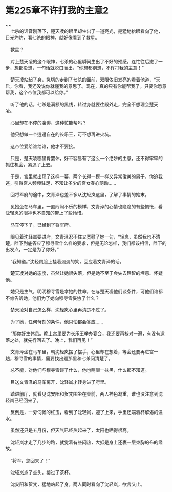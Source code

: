 # 第225章不许打我的主意2
~~<br>&nbsp;&nbsp;&nbsp;&nbsp;七杀的话音刚落下，楚天凌的眼里却生出了一道亮光，是猛地抬眼看向了他，目光灼灼，看七杀的眼神，就好像看到了救星。<br><br>&nbsp;&nbsp;&nbsp;&nbsp;救星？<br><br>&nbsp;&nbsp;&nbsp;&nbsp;对上楚天凌的这个眼神，七杀的心里瞬间生出了不好的预感，连忙往后撤了一步，想都没想，一句话就脱口而出，“你想都别想，不许打我的主意！”<br><br>&nbsp;&nbsp;&nbsp;&nbsp;楚天凌站起了身，急切的走到了七杀的面前，双眼依旧发亮的看着他道，“天启，你看，我还没说你就懂我的意思了。现在，真的只有你能帮我了。只要你愿意帮我，这个帝位我都可以给你。”<br><br>&nbsp;&nbsp;&nbsp;&nbsp;听了他的话，七杀是满额的黑线，转过身就要往殿外走，完全不想理会楚天凌。<br><br>&nbsp;&nbsp;&nbsp;&nbsp;心里却在不停的腹诽，这种忙能帮吗？<br><br>&nbsp;&nbsp;&nbsp;&nbsp;他只想做一个逍遥自在的长乐王，可不想再进火坑。<br><br>&nbsp;&nbsp;&nbsp;&nbsp;这帝位爱给谁给谁，他才不要接。<br><br>&nbsp;&nbsp;&nbsp;&nbsp;只是，楚天凌哪里肯罢休，好不容易有了这么一个绝妙的主意，还不得牢牢的抓住机会，紧追了上去。<br><br>&nbsp;&nbsp;&nbsp;&nbsp;于是，宫里就出现了这样一幕，两个长得一模一样又异常俊美的男子，你追我逃，引得宫人频频驻足，不知让多少的宫女春心萌动……<br><br>&nbsp;&nbsp;&nbsp;&nbsp;回将军府的途中，文青泽也差不多从沈轻岚这里，了解了事情的始末。<br><br>&nbsp;&nbsp;&nbsp;&nbsp;见她坐在马车里，一直闷闷不乐的模样，文青泽的心情也隐隐的有些惆怅，看沈轻岚的眼神也不自知的带上了些怜惜。<br><br>&nbsp;&nbsp;&nbsp;&nbsp;马车停下了，已经到了将军府。<br><br>&nbsp;&nbsp;&nbsp;&nbsp;眼见着沈轻岚要进府，文青泽忍不住又宽慰了她一句，“轻岚，虽然我也不清楚，陛下到底答应了穆寻雪什么样的要求，但是无论怎样，我们都该相信，陛下的出发点，一定是为了你好。”<br><br>&nbsp;&nbsp;&nbsp;&nbsp;“我知道。”沈轻岚脸上挂着淡淡的笑，回应着文青泽的话。<br><br>&nbsp;&nbsp;&nbsp;&nbsp;楚天凌对她的态度，虽然让她很失落，但是她不至于会失去理智的埋怨、怀疑他。<br><br>&nbsp;&nbsp;&nbsp;&nbsp;她只是生气，明明穆寻雪是拿她的性命，在与楚天凌他们谈条件，可他们谁都不肯告诉她，他们为了她向穆寻雪妥协了什么？<br><br>&nbsp;&nbsp;&nbsp;&nbsp;楚天凌对自己怎么样，沈轻岚心里再清楚不过了。<br><br>&nbsp;&nbsp;&nbsp;&nbsp;为了她，任何苛刻的条件，他只怕都会答应……<br><br>&nbsp;&nbsp;&nbsp;&nbsp;“那你好生休息。晚上宫里要为长乐王举办宴会，我还要再核对一遍，有没有遗落之处，就先行回去了。晚上，我们再见！”<br><br>&nbsp;&nbsp;&nbsp;&nbsp;文青泽坐在马车里，朝沈轻岚摆了摆手，心里却在想着，等会还要再进宫一趟，穆寻雪的事情，需要找出题那里和七杀问清楚了。<br><br>&nbsp;&nbsp;&nbsp;&nbsp;总不能，对他们与穆寻雪谈了什么，他也两眼一抹黑，什么都不知道。<br><br>&nbsp;&nbsp;&nbsp;&nbsp;目送文青泽的马车离开，沈轻岚才转身进了府里。<br><br>&nbsp;&nbsp;&nbsp;&nbsp;踏进前厅，就看见沈安阳和贺梵围坐在桌前，两人神色凝重，谁也没注意到沈轻岚已经回来了。<br><br>&nbsp;&nbsp;&nbsp;&nbsp;反倒是，一旁伺候的红玉，看到了沈轻岚，迎了上来，手里还端着杯解渴的温水。<br><br>&nbsp;&nbsp;&nbsp;&nbsp;虽然还只是五月份，但天气已经热起来了，太阳也晒得很高。<br><br>&nbsp;&nbsp;&nbsp;&nbsp;沈轻岚才走了几步的路，就觉着有些闷热，大抵是身上还裹一层束胸的布的缘故。<br><br>&nbsp;&nbsp;&nbsp;&nbsp;“将军，您回来了！”<br><br>&nbsp;&nbsp;&nbsp;&nbsp;沈轻岚点了点头，接过了茶杯。<br><br>&nbsp;&nbsp;&nbsp;&nbsp;沈安阳和贺梵，猛地站起了身，两人同时看向了沈轻岚，欲言又止。<br><br>
                    

<script>_fwqdsqadxfw()</script>
<div><script>_dfwf1dw();</script></div>
<div><script>_dfwf1agdw();</script></div>
                